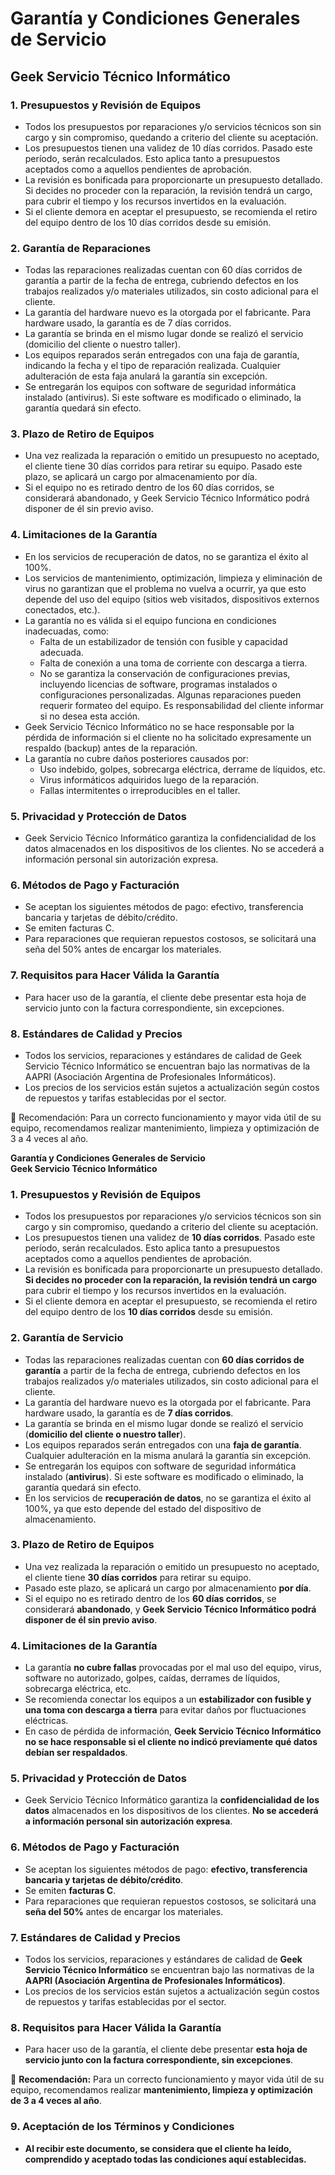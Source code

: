 # Garantía y Condiciones Generales de Servicio
## Geek Servicio Técnico Informático

### 1. Presupuestos y Revisión de Equipos
- Todos los presupuestos por reparaciones y/o servicios técnicos son sin cargo y sin compromiso, quedando a criterio del cliente su aceptación.
- Los presupuestos tienen una validez de 10 días corridos. Pasado este período, serán recalculados. Esto aplica tanto a presupuestos aceptados como a aquellos pendientes de aprobación.
- La revisión es bonificada para proporcionarte un presupuesto detallado. Si decides no proceder con la reparación, la revisión tendrá un cargo, para cubrir el tiempo y los recursos invertidos en la evaluación.
- Si el cliente demora en aceptar el presupuesto, se recomienda el retiro del equipo dentro de los 10 días corridos desde su emisión.

### 2. Garantía de Reparaciones
- Todas las reparaciones realizadas cuentan con 60 días corridos de garantía a partir de la fecha de entrega, cubriendo defectos en los trabajos realizados y/o materiales utilizados, sin costo adicional para el cliente.
- La garantía del hardware nuevo es la otorgada por el fabricante. Para hardware usado, la garantía es de 7 días corridos.
- La garantía se brinda en el mismo lugar donde se realizó el servicio (domicilio del cliente o nuestro taller).
- Los equipos reparados serán entregados con una faja de garantía, indicando la fecha y el tipo de reparación realizada. Cualquier adulteración de esta faja anulará la garantía sin excepción.
- Se entregarán los equipos con software de seguridad informática instalado (antivirus). Si este software es modificado o eliminado, la garantía quedará sin efecto.

### 3. Plazo de Retiro de Equipos
- Una vez realizada la reparación o emitido un presupuesto no aceptado, el cliente tiene 30 días corridos para retirar su equipo.
Pasado este plazo, se aplicará un cargo por almacenamiento por día.
- Si el equipo no es retirado dentro de los 60 días corridos, se considerará abandonado, y Geek Servicio Técnico Informático podrá disponer de él sin previo aviso.

### 4. Limitaciones de la Garantía
- En los servicios de recuperación de datos, no se garantiza el éxito al 100%.
- Los servicios de mantenimiento, optimización, limpieza y eliminación de virus no garantizan que el problema no vuelva a ocurrir, ya que esto depende del uso del equipo (sitios web visitados, dispositivos externos conectados, etc.).
- La garantía no es válida si el equipo funciona en condiciones inadecuadas, como:
  - Falta de un estabilizador de tensión con fusible y capacidad adecuada.
  - Falta de conexión a una toma de corriente con descarga a tierra.
  - No se garantiza la conservación de configuraciones previas, incluyendo licencias de software, programas instalados o configuraciones personalizadas. Algunas reparaciones pueden requerir formateo del equipo. Es responsabilidad del cliente informar si no desea esta acción.
- Geek Servicio Técnico Informático no se hace responsable por la pérdida de información si el cliente no ha solicitado expresamente un respaldo (backup) antes de la reparación.
- La garantía no cubre daños posteriores causados por:
  - Uso indebido, golpes, sobrecarga eléctrica, derrame de líquidos, etc.
  - Virus informáticos adquiridos luego de la reparación.
  - Fallas intermitentes o irreproducibles en el taller.

### 5. Privacidad y Protección de Datos
- Geek Servicio Técnico Informático garantiza la confidencialidad de los datos almacenados en los dispositivos de los clientes. No se accederá a información personal sin autorización expresa.

### 6. Métodos de Pago y Facturación
- Se aceptan los siguientes métodos de pago: efectivo, transferencia bancaria y tarjetas de débito/crédito.
- Se emiten facturas C.
- Para reparaciones que requieran repuestos costosos, se solicitará una seña del 50% antes de encargar los materiales.

### 7. Requisitos para Hacer Válida la Garantía
- Para hacer uso de la garantía, el cliente debe presentar esta hoja de servicio junto con la factura correspondiente, sin excepciones.

### 8. Estándares de Calidad y Precios
- Todos los servicios, reparaciones y estándares de calidad de Geek Servicio Técnico Informático se encuentran bajo las normativas de la AAPRI (Asociación Argentina de Profesionales Informáticos).
- Los precios de los servicios están sujetos a actualización según costos de repuestos y tarifas establecidas por el sector.



📌 Recomendación: Para un correcto funcionamiento y mayor vida útil de su equipo, recomendamos realizar mantenimiento, limpieza y optimización de 3 a 4 veces al año.




**Garantía y Condiciones Generales de Servicio**  
**Geek Servicio Técnico Informático**

### 1. Presupuestos y Revisión de Equipos
- Todos los presupuestos por reparaciones y/o servicios técnicos son sin cargo y sin compromiso, quedando a criterio del cliente su aceptación.
- Los presupuestos tienen una validez de **10 días corridos**. Pasado este período, serán recalculados. Esto aplica tanto a presupuestos aceptados como a aquellos pendientes de aprobación.
- La revisión es bonificada para proporcionarte un presupuesto detallado. **Si decides no proceder con la reparación, la revisión tendrá un cargo** para cubrir el tiempo y los recursos invertidos en la evaluación.
- Si el cliente demora en aceptar el presupuesto, se recomienda el retiro del equipo dentro de los **10 días corridos** desde su emisión.

### 2. Garantía de Servicio
- Todas las reparaciones realizadas cuentan con **60 días corridos de garantía** a partir de la fecha de entrega, cubriendo defectos en los trabajos realizados y/o materiales utilizados, sin costo adicional para el cliente.
- La garantía del hardware nuevo es la otorgada por el fabricante. Para hardware usado, la garantía es de **7 días corridos**.
- La garantía se brinda en el mismo lugar donde se realizó el servicio (**domicilio del cliente o nuestro taller**).
- Los equipos reparados serán entregados con una **faja de garantía**. Cualquier adulteración en la misma anulará la garantía sin excepción.
- Se entregarán los equipos con software de seguridad informática instalado (**antivirus**). Si este software es modificado o eliminado, la garantía quedará sin efecto.
- En los servicios de **recuperación de datos**, no se garantiza el éxito al 100%, ya que esto depende del estado del dispositivo de almacenamiento.

### 3. Plazo de Retiro de Equipos
- Una vez realizada la reparación o emitido un presupuesto no aceptado, el cliente tiene **30 días corridos** para retirar su equipo.
- Pasado este plazo, se aplicará un cargo por almacenamiento **por día**.
- Si el equipo no es retirado dentro de los **60 días corridos**, se considerará **abandonado**, y **Geek Servicio Técnico Informático podrá disponer de él sin previo aviso**.

### 4. Limitaciones de la Garantía
- La garantía **no cubre fallas** provocadas por el mal uso del equipo, virus, software no autorizado, golpes, caídas, derrames de líquidos, sobrecarga eléctrica, etc.
- Se recomienda conectar los equipos a un **estabilizador con fusible y una toma con descarga a tierra** para evitar daños por fluctuaciones eléctricas.
- En caso de pérdida de información, **Geek Servicio Técnico Informático no se hace responsable si el cliente no indicó previamente qué datos debían ser respaldados**.

### 5. Privacidad y Protección de Datos
- Geek Servicio Técnico Informático garantiza la **confidencialidad de los datos** almacenados en los dispositivos de los clientes. **No se accederá a información personal sin autorización expresa**.

### 6. Métodos de Pago y Facturación
- Se aceptan los siguientes métodos de pago: **efectivo, transferencia bancaria y tarjetas de débito/crédito**.
- Se emiten **facturas C**.
- Para reparaciones que requieran repuestos costosos, se solicitará una **seña del 50%** antes de encargar los materiales.

### 7. Estándares de Calidad y Precios
- Todos los servicios, reparaciones y estándares de calidad de **Geek Servicio Técnico Informático** se encuentran bajo las normativas de la **AAPRI (Asociación Argentina de Profesionales Informáticos)**.
- Los precios de los servicios están sujetos a actualización según costos de repuestos y tarifas establecidas por el sector.

### 8. Requisitos para Hacer Válida la Garantía
- Para hacer uso de la garantía, el cliente debe presentar **esta hoja de servicio junto con la factura correspondiente, sin excepciones**.

📌 **Recomendación:** Para un correcto funcionamiento y mayor vida útil de su equipo, recomendamos realizar **mantenimiento, limpieza y optimización de 3 a 4 veces al año**.

### 9. Aceptación de los Términos y Condiciones
- **Al recibir este documento, se considera que el cliente ha leído, comprendido y aceptado todas las condiciones aquí establecidas.**


